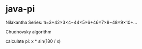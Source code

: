 # java-pi

Nilakantha Series: π=3+42×3×4−44×5×6+46×7×8−48×9×10+…

Chudnovsky algorithm

calculate pi: x * sin(180 / x)
